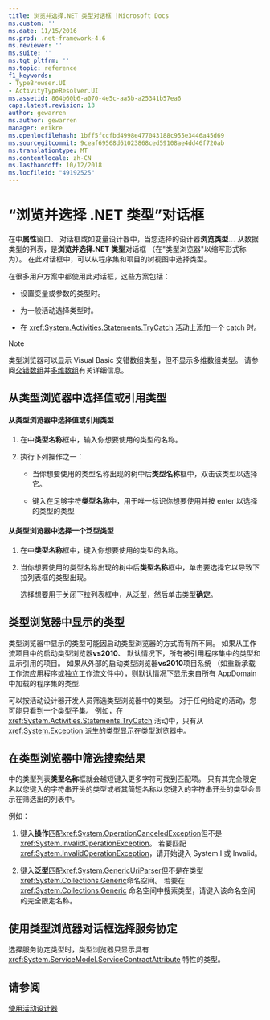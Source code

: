 ```yaml
---
title: 浏览并选择.NET 类型对话框 |Microsoft Docs
ms.custom: ''
ms.date: 11/15/2016
ms.prod: .net-framework-4.6
ms.reviewer: ''
ms.suite: ''
ms.tgt_pltfrm: ''
ms.topic: reference
f1_keywords:
- TypeBrowser.UI
- ActivityTypeResolver.UI
ms.assetid: 864b60b6-a070-4e5c-aa5b-a25341b57ea6
caps.latest.revision: 13
author: gewarren
ms.author: gewarren
manager: erikre
ms.openlocfilehash: 1bff5fccfbd4998e477043188c955e3446a45d69
ms.sourcegitcommit: 9ceaf69568d61023868ced59108ae4dd46f720ab
ms.translationtype: MT
ms.contentlocale: zh-CN
ms.lasthandoff: 10/12/2018
ms.locfileid: "49192525"
---
```

# <a name="browse-and-select-a-net-type-dialog-box"></a>“浏览并选择 .NET 类型”对话框
在中**属性**窗口、 对话框或如变量设计器中，当您选择的设计器**浏览类型...** 从数据类型的列表，是**浏览并选择.NET 类型**对话框 （在"类型浏览器"以缩写形式称为）。 在此对话框中，可以从程序集和项目的树视图中选择类型。  
  
 在很多用户方案中都使用此对话框，这些方案包括：  
  
-   设置变量或参数的类型时。  
  
-   为一般活动选择类型时。  
  
-   在 <xref:System.Activities.Statements.TryCatch> 活动上添加一个 catch 时。  
  
> [!NOTE]
>  类型浏览器可以显示 Visual Basic 交错数组类型，但不显示多维数组类型。 请参阅[交错数组](http://go.microsoft.com/fwlink/?LinkId=195226)并[多维数组](http://go.microsoft.com/fwlink/?LinkId=195227)有关详细信息。  
  
## <a name="selecting-a-value-or-reference-type-from-the-type-browser"></a>从类型浏览器中选择值或引用类型  
  
#### <a name="to-select-a-value-or-reference-type-from-the-type-browser"></a>从类型浏览器中选择值或引用类型  
  
1.  在中**类型名称**框中，输入你想要使用的类型的名称。  
  
2.  执行下列操作之一：  
  
    -   当你想要使用的类型名称出现的树中后**类型名称**框中，双击该类型以选择它。  
  
    -   键入在足够字符**类型名称**中，用于唯一标识你想要使用并按 enter 以选择的类型的类型  
  
#### <a name="to-select-a-generic-type-from-the-type-browser"></a>从类型浏览器中选择一个泛型类型  
  
1.  在中**类型名称**框中，键入你想要使用的类型的名称。  
  
2.  当你想要使用的类型名称出现的树中后**类型名称**框中，单击要选择它以导致下拉列表框的类型出现。  
  
     选择想要用于关闭下拉列表框中，从泛型，然后单击类型**确定**。  
  
## <a name="types-displayed-in-the-type-browser"></a>类型浏览器中显示的类型  
 类型浏览器中显示的类型可能因启动类型浏览器的方式而有所不同。 如果从工作流项目中的启动类型浏览器**vs2010**、 默认情况下，所有被引用程序集中的类型和显示引用的项目。 如果从外部的启动类型浏览器**vs2010**项目系统 （如重新承载工作流应用程序或独立工作流文件中），则默认情况下显示来自所有 AppDomain 中加载的程序集的类型.  
  
 可以按活动设计器开发人员筛选类型浏览器中的类型。 对于任何给定的活动，您可能只看到一个类型子集。 例如，在 <xref:System.Activities.Statements.TryCatch> 活动中，只有从 <xref:System.Exception> 派生的类型显示在类型浏览器中。  
  
## <a name="filtering-search-results-in-the-type-browser"></a>在类型浏览器中筛选搜索结果  
 中的类型列表**类型名称**框就会越短键入更多字符可找到匹配项。 只有其完全限定名以您键入的字符串开头的类型或者其简短名称以您键入的字符串开头的类型会显示在筛选出的列表中。  
  
 例如：  
  
1.  键入**操作**匹配<xref:System.OperationCanceledException>但不是<xref:System.InvalidOperationException>。 若要匹配 <xref:System.InvalidOperationException>，请开始键入 System.I 或 Invalid。  
  
2.  键入**泛型**匹配<xref:System.GenericUriParser>但不是在类型<xref:System.Collections.Generic>命名空间。 若要在 <xref:System.Collections.Generic> 命名空间中搜索类型，请键入该命名空间的完全限定名称。  
  
## <a name="selecting-a-service-contract-using-the-type-browser-dialog"></a>使用类型浏览器对话框选择服务协定  
 选择服务协定类型时，类型浏览器只显示具有 <xref:System.ServiceModel.ServiceContractAttribute> 特性的类型。  
  
## <a name="see-also"></a>请参阅  
 [使用活动设计器](../workflow-designer/using-the-activity-designers.md)